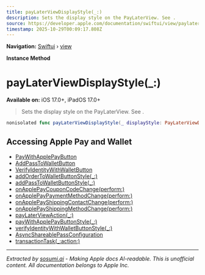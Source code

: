 ```yaml
---
title: payLaterViewDisplayStyle(_:)
description: Sets the display style on the PayLaterView. See .
source: https://developer.apple.com/documentation/swiftui/view/paylaterviewdisplaystyle(_:)
timestamp: 2025-10-29T00:09:17.808Z
---
```


**Navigation:** [Swiftui](/documentation/swiftui) › [view](/documentation/swiftui/view)

**Instance Method**

# payLaterViewDisplayStyle(_:)

**Available on:** iOS 17.0+, iPadOS 17.0+

> Sets the display style on the PayLaterView. See .

```swift
nonisolated func payLaterViewDisplayStyle(_ displayStyle: PayLaterViewDisplayStyle) -> some View
```

## Accessing Apple Pay and Wallet

- [PayWithApplePayButton](/documentation/PassKit/PayWithApplePayButton)
- [AddPassToWalletButton](/documentation/PassKit/AddPassToWalletButton)
- [VerifyIdentityWithWalletButton](/documentation/PassKit/VerifyIdentityWithWalletButton)
- [addOrderToWalletButtonStyle(_:)](/documentation/swiftui/view/addordertowalletbuttonstyle(_:))
- [addPassToWalletButtonStyle(_:)](/documentation/swiftui/view/addpasstowalletbuttonstyle(_:))
- [onApplePayCouponCodeChange(perform:)](/documentation/swiftui/view/onapplepaycouponcodechange(perform:))
- [onApplePayPaymentMethodChange(perform:)](/documentation/swiftui/view/onapplepaypaymentmethodchange(perform:))
- [onApplePayShippingContactChange(perform:)](/documentation/swiftui/view/onapplepayshippingcontactchange(perform:))
- [onApplePayShippingMethodChange(perform:)](/documentation/swiftui/view/onapplepayshippingmethodchange(perform:))
- [payLaterViewAction(_:)](/documentation/swiftui/view/paylaterviewaction(_:))
- [payWithApplePayButtonStyle(_:)](/documentation/swiftui/view/paywithapplepaybuttonstyle(_:))
- [verifyIdentityWithWalletButtonStyle(_:)](/documentation/swiftui/view/verifyidentitywithwalletbuttonstyle(_:))
- [AsyncShareablePassConfiguration](/documentation/PassKit/AsyncShareablePassConfiguration)
- [transactionTask(_:action:)](/documentation/swiftui/view/transactiontask(_:action:))

---

*Extracted by [sosumi.ai](https://sosumi.ai) - Making Apple docs AI-readable.*
*This is unofficial content. All documentation belongs to Apple Inc.*
